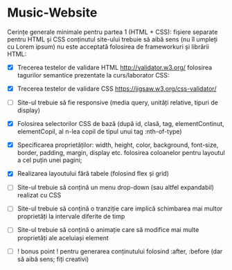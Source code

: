 # Music-Website

Cerințe generale minimale pentru partea 1 (HTML + CSS):
fișiere separate pentru HTML și CSS
conținutul site-ului trebuie să aibă sens (nu îl umpleți cu Lorem ipsum)
nu este acceptată folosirea de frameworkuri și librării
HTML:

- [x] Trecerea testelor de validare HTML http://validator.w3.org/
folosirea tagurilor semantice prezentate la curs/laborator
CSS:

- [x] Trecerea testelor de validare CSS https://jigsaw.w3.org/css-validator/

- [ ] Site-ul trebuie să fie responsive (media query, unități relative, tipuri de display)

- [x] Folosirea selectorilor CSS de bază (după id, clasă, tag, elementContinut, elementCopil, al n-lea copil de tipul unui tag :nth-of-type)

- [x] Specificarea proprietăților: width, height, color, background, font-size, border, padding, margin, display etc.
folosirea coloanelor pentru layoutul a cel puțin unei pagini; 

- [x] Realizarea layoutului fără tabele (folosind flex și grid)

- [ ] Site-ul trebuie să conțină un menu drop-down (sau altfel expandabil) realizat cu CSS

- [ ] Site-ul trebuie să conțină o tranziție care implică schimbarea mai multor proprietăți la intervale diferite de timp

- [ ] Site-ul trebuie să conțină o animație care să modifice mai multe proprietăți ale aceluiași element

- [ ] ! bonus point ! pentru generarea conținutului folosind :after, :before (dar să aibă sens; fiți creativi)